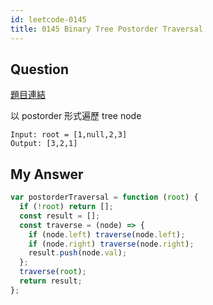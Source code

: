 ```yaml
---
id: leetcode-0145
title: 0145 Binary Tree Postorder Traversal
---
```


## Question

[題目連結](https://leetcode.com/problems/binary-tree-postorder-traversal/)

以 postorder 形式遍歷 tree node

```
Input: root = [1,null,2,3]
Output: [3,2,1]
```

## My Answer

```js
var postorderTraversal = function (root) {
  if (!root) return [];
  const result = [];
  const traverse = (node) => {
    if (node.left) traverse(node.left);
    if (node.right) traverse(node.right);
    result.push(node.val);
  };
  traverse(root);
  return result;
};
```
